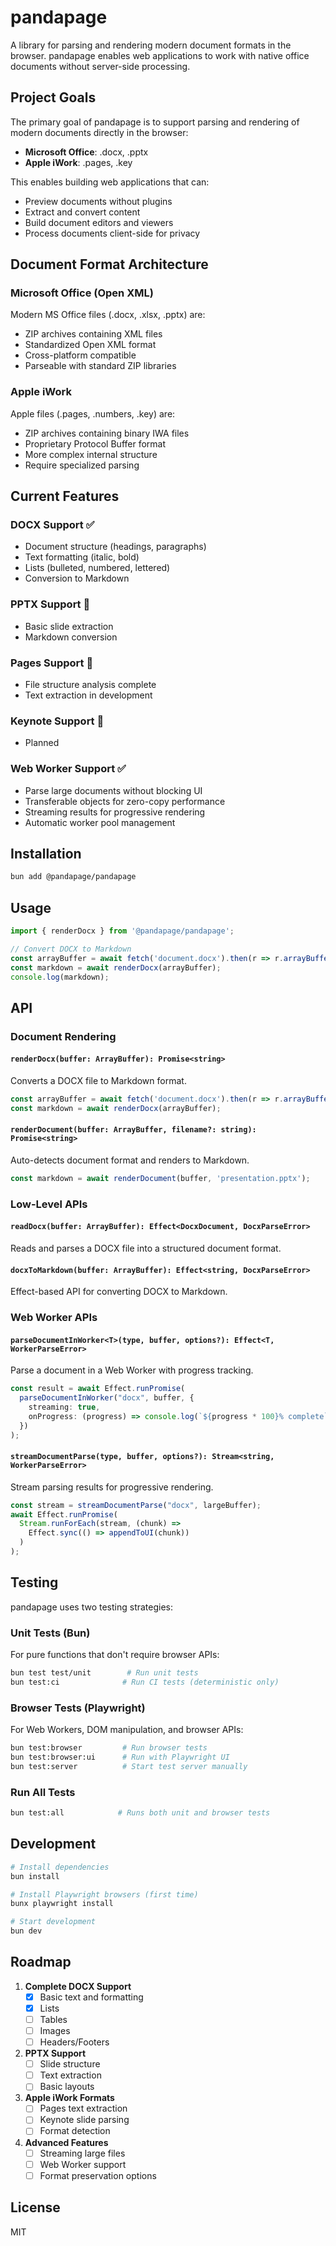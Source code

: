 # pandapage

A library for parsing and rendering modern document formats in the browser. pandapage enables web applications to work with native office documents without server-side processing.

## Project Goals

The primary goal of pandapage is to support parsing and rendering of modern documents directly in the browser:
- **Microsoft Office**: .docx, .pptx
- **Apple iWork**: .pages, .key

This enables building web applications that can:
- Preview documents without plugins
- Extract and convert content
- Build document editors and viewers
- Process documents client-side for privacy

## Document Format Architecture

### Microsoft Office (Open XML)
Modern MS Office files (.docx, .xlsx, .pptx) are:
- ZIP archives containing XML files
- Standardized Open XML format
- Cross-platform compatible
- Parseable with standard ZIP libraries

### Apple iWork
Apple files (.pages, .numbers, .key) are:
- ZIP archives containing binary IWA files
- Proprietary Protocol Buffer format
- More complex internal structure
- Require specialized parsing

## Current Features

### DOCX Support ✅
- Document structure (headings, paragraphs)
- Text formatting (italic, bold)
- Lists (bulleted, numbered, lettered)
- Conversion to Markdown

### PPTX Support 🚧
- Basic slide extraction
- Markdown conversion

### Pages Support 🚧
- File structure analysis complete
- Text extraction in development

### Keynote Support 🚧
- Planned

### Web Worker Support ✅
- Parse large documents without blocking UI
- Transferable objects for zero-copy performance
- Streaming results for progressive rendering
- Automatic worker pool management

## Installation

```bash
bun add @pandapage/pandapage
```

## Usage

```typescript
import { renderDocx } from '@pandapage/pandapage';

// Convert DOCX to Markdown
const arrayBuffer = await fetch('document.docx').then(r => r.arrayBuffer());
const markdown = await renderDocx(arrayBuffer);
console.log(markdown);
```

## API

### Document Rendering

#### `renderDocx(buffer: ArrayBuffer): Promise<string>`
Converts a DOCX file to Markdown format.

```typescript
const arrayBuffer = await fetch('document.docx').then(r => r.arrayBuffer());
const markdown = await renderDocx(arrayBuffer);
```

#### `renderDocument(buffer: ArrayBuffer, filename?: string): Promise<string>` 
Auto-detects document format and renders to Markdown.

```typescript
const markdown = await renderDocument(buffer, 'presentation.pptx');
```

### Low-Level APIs

#### `readDocx(buffer: ArrayBuffer): Effect<DocxDocument, DocxParseError>`
Reads and parses a DOCX file into a structured document format.

#### `docxToMarkdown(buffer: ArrayBuffer): Effect<string, DocxParseError>`
Effect-based API for converting DOCX to Markdown.

### Web Worker APIs

#### `parseDocumentInWorker<T>(type, buffer, options?): Effect<T, WorkerParseError>`
Parse a document in a Web Worker with progress tracking.

```typescript
const result = await Effect.runPromise(
  parseDocumentInWorker("docx", buffer, {
    streaming: true,
    onProgress: (progress) => console.log(`${progress * 100}% complete`)
  })
);
```

#### `streamDocumentParse(type, buffer, options?): Stream<string, WorkerParseError>`
Stream parsing results for progressive rendering.

```typescript
const stream = streamDocumentParse("docx", largeBuffer);
await Effect.runPromise(
  Stream.runForEach(stream, (chunk) => 
    Effect.sync(() => appendToUI(chunk))
  )
);
```

## Testing

pandapage uses two testing strategies:

### Unit Tests (Bun)
For pure functions that don't require browser APIs:
```bash
bun test test/unit        # Run unit tests
bun test:ci              # Run CI tests (deterministic only)
```

### Browser Tests (Playwright)
For Web Workers, DOM manipulation, and browser APIs:
```bash
bun test:browser         # Run browser tests
bun test:browser:ui      # Run with Playwright UI
bun test:server          # Start test server manually
```

### Run All Tests
```bash
bun test:all            # Runs both unit and browser tests
```

## Development

```bash
# Install dependencies
bun install

# Install Playwright browsers (first time)
bunx playwright install

# Start development
bun dev
```

## Roadmap

1. **Complete DOCX Support**
   - [x] Basic text and formatting
   - [x] Lists
   - [ ] Tables
   - [ ] Images
   - [ ] Headers/Footers

2. **PPTX Support**
   - [ ] Slide structure
   - [ ] Text extraction
   - [ ] Basic layouts

3. **Apple iWork Formats**
   - [ ] Pages text extraction
   - [ ] Keynote slide parsing
   - [ ] Format detection

4. **Advanced Features**
   - [ ] Streaming large files
   - [ ] Web Worker support
   - [ ] Format preservation options

## License

MIT